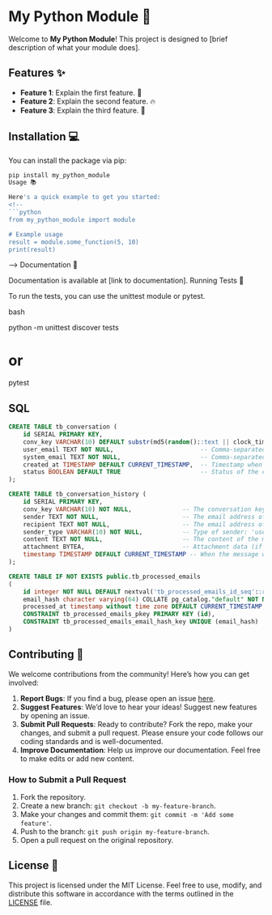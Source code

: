 # My Python Module 🚀

Welcome to **My Python Module**! This project is designed to [brief description of what your module does].

## Features ✨

- **Feature 1**: Explain the first feature. 🎉
- **Feature 2**: Explain the second feature. 🔥
- **Feature 3**: Explain the third feature. 🌟

## Installation 💻

You can install the package via pip:

```bash
pip install my_python_module
Usage 📚

Here's a quick example to get you started:
<!--
```python
from my_python_module import module

# Example usage
result = module.some_function(5, 10)
print(result)
```
-->
Documentation 📖

Documentation is available at [link to documentation].
Running Tests 🧪

To run the tests, you can use the unittest module or pytest.

bash

python -m unittest discover tests
# or
pytest

## SQL


```sql
CREATE TABLE tb_conversation (
    id SERIAL PRIMARY KEY,
    conv_key VARCHAR(10) DEFAULT substr(md5(random()::text || clock_timestamp()::text), 1, 10) NOT NULL, -- Auto-generated hash as conversation key
    user_email TEXT NOT NULL,                        -- Comma-separated user email addresses
    system_email TEXT NOT NULL,                      -- Comma-separated system email addresses
    created_at TIMESTAMP DEFAULT CURRENT_TIMESTAMP,  -- Timestamp when the conversation was created
    status BOOLEAN DEFAULT TRUE                      -- Status of the conversation (active/inactive)
);

CREATE TABLE tb_conversation_history (
    id SERIAL PRIMARY KEY,
    conv_key VARCHAR(10) NOT NULL,              -- The conversation key this entry is associated with
    sender TEXT NOT NULL,                       -- The email address of the sender
    recipient TEXT NOT NULL,                    -- The email address of the recipient(s)
    sender_type VARCHAR(10) NOT NULL,           -- Type of sender: 'user', 'system', or 'AI'
    content TEXT NOT NULL,                      -- The content of the message
    attachment BYTEA,                           -- Attachment data (if any)
    timestamp TIMESTAMP DEFAULT CURRENT_TIMESTAMP -- When the message was sent/received
);

CREATE TABLE IF NOT EXISTS public.tb_processed_emails
(
    id integer NOT NULL DEFAULT nextval('tb_processed_emails_id_seq'::regclass),
    email_hash character varying(64) COLLATE pg_catalog."default" NOT NULL,
    processed_at timestamp without time zone DEFAULT CURRENT_TIMESTAMP,
    CONSTRAINT tb_processed_emails_pkey PRIMARY KEY (id),
    CONSTRAINT tb_processed_emails_email_hash_key UNIQUE (email_hash)
)

```

## Contributing 🤝

We welcome contributions from the community! Here’s how you can get involved:

1. **Report Bugs**: If you find a bug, please open an issue [here](https://github.com/yourusername/my_python_module/issues).
2. **Suggest Features**: We’d love to hear your ideas! Suggest new features by opening an issue.
3. **Submit Pull Requests**: Ready to contribute? Fork the repo, make your changes, and submit a pull request. Please ensure your code follows our coding standards and is well-documented.
4. **Improve Documentation**: Help us improve our documentation. Feel free to make edits or add new content.

### How to Submit a Pull Request

1. Fork the repository.
2. Create a new branch: `git checkout -b my-feature-branch`.
3. Make your changes and commit them: `git commit -m 'Add some feature'`.
4. Push to the branch: `git push origin my-feature-branch`.
5. Open a pull request on the original repository.

## License 📄

This project is licensed under the MIT License. Feel free to use, modify, and distribute this software in accordance with the terms outlined in the [LICENSE](LICENSE) file.


